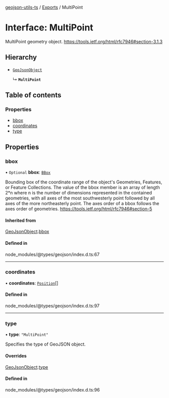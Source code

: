 [geojson-utils-ts](../README.md) / [Exports](../modules.md) / MultiPoint

# Interface: MultiPoint

MultiPoint geometry object.
 https://tools.ietf.org/html/rfc7946#section-3.1.3

## Hierarchy

- [`GeoJsonObject`](GeoJsonObject.md)

  ↳ **`MultiPoint`**

## Table of contents

### Properties

- [bbox](MultiPoint.md#bbox)
- [coordinates](MultiPoint.md#coordinates)
- [type](MultiPoint.md#type)

## Properties

### bbox

• `Optional` **bbox**: [`BBox`](../modules.md#bbox)

Bounding box of the coordinate range of the object's Geometries, Features, or Feature Collections.
The value of the bbox member is an array of length 2*n where n is the number of dimensions
represented in the contained geometries, with all axes of the most southwesterly point
followed by all axes of the more northeasterly point.
The axes order of a bbox follows the axes order of geometries.
https://tools.ietf.org/html/rfc7946#section-5

#### Inherited from

[GeoJsonObject](GeoJsonObject.md).[bbox](GeoJsonObject.md#bbox)

#### Defined in

node_modules/@types/geojson/index.d.ts:67

___

### coordinates

• **coordinates**: [`Position`](../modules.md#position)[]

#### Defined in

node_modules/@types/geojson/index.d.ts:97

___

### type

• **type**: ``"MultiPoint"``

Specifies the type of GeoJSON object.

#### Overrides

[GeoJsonObject](GeoJsonObject.md).[type](GeoJsonObject.md#type)

#### Defined in

node_modules/@types/geojson/index.d.ts:96
